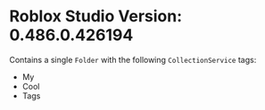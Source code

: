 # Roblox Studio Version: 0.486.0.426194

Contains a single `Folder` with the following `CollectionService` tags:
* My
* Cool
* Tags
